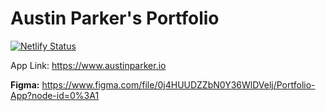 # Austin Parker's Portfolio

[![Netlify Status](https://api.netlify.com/api/v1/badges/7e8f7cc3-106b-4930-be6a-33e7ff372fe7/deploy-status)](https://app.netlify.com/sites/austincparker-portfolio/deploys)

App Link: https://www.austinparker.io

**Figma:** https://www.figma.com/file/0j4HUUDZZbN0Y36WlDVelj/Portfolio-App?node-id=0%3A1

